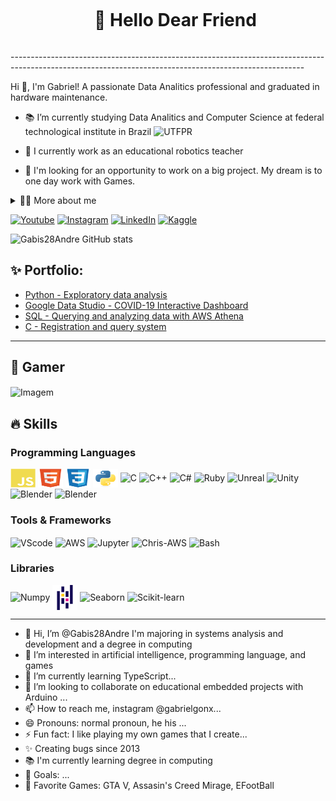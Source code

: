 <!--título-->
<div id="user-content-toc">
  <ul align="center">
    <summary><h1 style="display: inline-block">🎯 Hello Dear Friend</h1></summary>
</div>
-------------------------------------------------------------------------------------------------------------------------------------------------------

   
<!-- Presentation -->
<p>
Hi 👋, I'm Gabriel! A passionate Data Analitics professional and graduated in hardware maintenance.

  - 📚 I’m currently studying Data Analitics and Computer Science at federal technological institute in Brazil
     ![UTFPR](https://github.com/Gabis28Andre/Gabis28Andre/assets/143129675/957d8609-1c2d-4c65-8d63-fe3304011b77)

  - 💞️ I currently work as an educational robotics teacher

  - 🔭 I'm looking for an opportunity to work on a big project. My dream is to one day work with Games.
</p>

<!-- Dropdown -->
<details>
  <summary>👨‍💻 More about me</summary>

  - 💬 I am 27 years old, currently living in Brazil. I have fluency in English and have experience with C++, C#, Python, Ruby, Unreal, Unity, Data Analysis, Data visualization. I'm also a content creator of games independent since 2014, which helped me develop important skills such as creativity, desingner, marketing, develop of plot, community and team management.
    
  - ✨ Creating bugs since 2013, 14 years old I made my first game in Ruby

  - ⚡ I enjoy reading, whether it's a good book, manga, or comics, as well as watching animes and playing games! I believe that our personal interests contribute to a more refined perception of things and problem-solving. \o/
</details>

<!-- Links -->
[![Youtube](https://img.shields.io/badge/YouTube-FF0000?style=for-the-badge&logo=youtube&logoColor=white)]()
[![Instagram](https://img.shields.io/badge/Instagram-E4405F?style=for-the-badge&logo=instagram&logoColor=white)](https://www.instagram.com/gabrielgonx/)
[![LinkedIn](https://img.shields.io/badge/LinkedIn-0077B5?style=for-the-badge&logo=linkedin&logoColor=white)](https://www.linkedin.com/in/gabriel-andre-goncalves-164506133/)
[![Kaggle](https://img.shields.io/badge/Kaggle-20BEFF?style=for-the-badge&logo=Kaggle&logoColor=white)]()

<!-- GithubStats -->
![Gabis28Andre GitHub stats](https://github-readme-stats.vercel.app/api?username=Gabis28Andre&show_icons=true&theme=gotham)

<!-- Portfolio -->
## ✨ Portfolio:
- [Python - Exploratory data analysis](https://github.com/VariableBee/EDA_Loggi)
- [Google Data Studio - COVID-19 Interactive Dashboard](https://github.com/VariableBee/COVID_19_DASHBOARD)
- [SQL - Querying and analyzing data with AWS Athena](https://github.com/VariableBee/AWS_Athena_Queries)
- [C - Registration and query system](https://github.com/VariableBee/Cartorio)
---
## 🎲 Gamer
<!-- GIF -->
<p align="left">
  <img align="center" src=https://github.com/Gabis28Andre/Gabis28Andre/assets/143129675/ec56e3dd-a09f-4be6-90db-dc98b56a6ff5 alt="Imagem">


</p>

## 🔥 Skills
<!-- Skills: Programming Languages -->
  <div style="flex-basis: 48%;">
    <h3>Programming Languages</h3>
    <img align="center" alt="Js" height="30" width="40" src="https://raw.githubusercontent.com/devicons/devicon/master/icons/javascript/javascript-plain.svg">
    <img align="center" alt="HTML" height="30" width="40" src="https://raw.githubusercontent.com/devicons/devicon/master/icons/html5/html5-original.svg">
    <img align="center" alt="CSS" height="30" width="40" src="https://raw.githubusercontent.com/devicons/devicon/master/icons/css3/css3-original.svg">
    <img align="center" alt="Python" height="30" width="40" src="https://raw.githubusercontent.com/devicons/devicon/master/icons/python/python-original.svg">
    <img align="center" alt="C" height="30" width="40" src="https://cdn.jsdelivr.net/gh/devicons/devicon/icons/c/c-original.svg">
    <img align="center" alt="C++" height="30" width="40" src="https://cdn.jsdelivr.net/gh/devicons/devicon@latest/icons/cplusplus/cplusplus-original.svg" />
    <img align="center" alt="C#" height="30" src="https://cdn.jsdelivr.net/gh/devicons/devicon@latest/icons/csharp/csharp-original.svg" />
    <img align="center" alt="Ruby" height="30" src="https://cdn.jsdelivr.net/gh/devicons/devicon@latest/icons/ruby/ruby-plain-wordmark.svg" />
    <img align="center" alt="Unreal" height="30" src="https://cdn.jsdelivr.net/gh/devicons/devicon@latest/icons/unrealengine/unrealengine-original-wordmark.svg" />
    <img align="center" alt="Unity" height="30" src="https://cdn.jsdelivr.net/gh/devicons/devicon@latest/icons/unity/unity-original.svg" />
    <img align="center" alt="Blender" height="30" src="https://cdn.jsdelivr.net/gh/devicons/devicon@latest/icons/blender/blender-original.svg" />
    <img align="center" alt="Blender" height="30" src="https://cdn.jsdelivr.net/gh/devicons/devicon@latest/icons/arduino/arduino-original-wordmark.svg" />

    
  </div>
 
  <!-- Skills: Tools & Frameworks -->
  <div style="flex-basis: 48%;">
    <h3>Tools & Frameworks</h3>
    <img align="center" alt="VScode" height="30" width="40" src="https://cdn.jsdelivr.net/gh/devicons/devicon/icons/vscode/vscode-original.svg">
    <img align="center" alt="AWS" height="30" width="40" src="https://cdn.jsdelivr.net/gh/devicons/devicon/icons/amazonwebservices/amazonwebservices-original.svg">
    <img align="center" alt="Jupyter" height="30" width="40" src="https://cdn.jsdelivr.net/gh/devicons/devicon/icons/jupyter/jupyter-original.svg">
    <img align="center" alt="Chris-AWS" height="30" width="40" src="https://cdn.jsdelivr.net/gh/devicons/devicon/icons/git/git-original.svg">
    <img align="center" alt="Bash" height="30" width="40" src="https://cdn.jsdelivr.net/gh/devicons/devicon/icons/bash/bash-original.svg">
  </div>
  
  <!-- Skills: Libraries -->
  <div style="flex-basis: 48%;">
    <h3>Libraries</h3>
    <img align="center" alt="Numpy" height="30" width="40" src="https://cdn.jsdelivr.net/gh/devicons/devicon/icons/numpy/numpy-original.svg">
    <img align="center" alt="Pandas" src="https://raw.githubusercontent.com/devicons/devicon/2ae2a900d2f041da66e950e4d48052658d850630/icons/pandas/pandas-original.svg" alt="pandas" width="40" height="40"/>
    <img align="center" alt="Seaborn" src="https://seaborn.pydata.org/_images/logo-mark-lightbg.svg" alt="seaborn" width="40" height="40"/>
    <img align="center" alt="Scikit-learn" src="https://upload.wikimedia.org/wikipedia/commons/0/05/Scikit_learn_logo_small.svg" alt="scikit_learn" width="40" height="40"/>
  </div>









---




- 👋 Hi, I’m @Gabis28Andre I'm majoring in systems analysis and development and a degree in computing
- 👀 I’m interested in artificial intelligence, programming language, and games
- 🌱 I’m currently learning TypeScript...
- 💞️ I’m looking to collaborate on educational embedded projects with Arduino ...
- 📫 How to reach me, instagram @gabrielgonx...
- 😄 Pronouns: normal pronoun, he his ...
- ⚡ Fun fact: I like playing my own games that I create...
- ✨ Creating bugs since 2013
- 📚 I'm currently learning degree in computing
- 🎯 Goals: ...
- 🎲 Favorite Games: GTA V, Assasin's Creed Mirage, EFootBall

<!---
Gabis28Andre/Gabis28Andre is a ✨ special ✨ repository because its `README.md` (this file) appears on your GitHub profile.
You can click the Preview link to take a look at your changes.
--->
